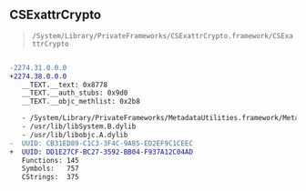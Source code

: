 ## CSExattrCrypto

> `/System/Library/PrivateFrameworks/CSExattrCrypto.framework/CSExattrCrypto`

```diff

-2274.31.0.0.0
+2274.38.0.0.0
   __TEXT.__text: 0x8778
   __TEXT.__auth_stubs: 0x9d0
   __TEXT.__objc_methlist: 0x2b8

   - /System/Library/PrivateFrameworks/MetadataUtilities.framework/MetadataUtilities
   - /usr/lib/libSystem.B.dylib
   - /usr/lib/libobjc.A.dylib
-  UUID: CB31ED89-C1C3-3F4C-9A85-ED2EF9C1CEEC
+  UUID: DD1E27CF-BC27-3592-BB04-F937A12C04AD
   Functions: 145
   Symbols:   757
   CStrings:  375

```

